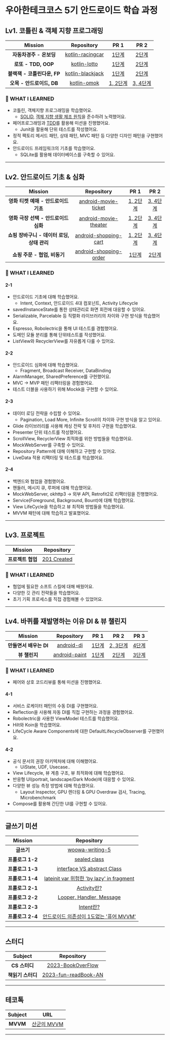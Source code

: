 # 우아한테크코스 5기 안드로이드 학습 과정

## Lv1. 코틀린 & 객체 지향 프로그래밍

|  <center>Mission</center> |  <center>Repository</center>| <center>PR 1</center> |<center>PR 2</center> |
|:--------:|:--------:|:--------:|:--------:|
|**자동차경주 - 온보딩**|[kotlin-racingcar](https://github.com/s9hn/kotlin-racingcar/tree/s9hn)|[1단계](https://github.com/woowacourse/kotlin-racingcar/pull/53)|[2단계](https://github.com/woowacourse/kotlin-racingcar/pull/78)|
|**로또 - TDD, OOP**|[kotlin-lotto](https://github.com/s9hn/kotlin-lotto/tree/step2)|[1단계](https://github.com/woowacourse/kotlin-lotto/pull/18)|[2단계](https://github.com/woowacourse/kotlin-lotto/pull/57)|
|**블랙잭 - 코틀린다운, FP**| [kotlin-blackjack](https://github.com/s9hn/kotlin-blackjack/tree/step2)|[1단계](https://github.com/woowacourse/kotlin-blackjack/pull/10)|[2단계](https://github.com/woowacourse/kotlin-blackjack/pull/60)|
|**오목 - 안드로이드, DB**| [kotlin-omok](https://github.com/s9hn/kotlin-omok/tree/step4)|[1, 2단계](https://github.com/woowacourse/kotlin-omok/pull/18)|[3, 4단계](https://github.com/woowacourse/kotlin-omok/pull/47)|

  
### 📖 WHAT I LEARNED

- 코틀린, 객체지향 프로그래밍을 학습했어요.
  - [SOLID](https://s2ehun.tistory.com/6), [객체 지향 생활 체조 원칙](https://s2ehun.tistory.com/5)을 준수하려 노력했어요.
- 페어프로그래밍과 [TDD](https://s2ehun.tistory.com/2)를 활용해 미션을 진행했어요.
  - Junit을 활용해 단위 테스트를 작성했어요.
- 정적 팩토리 메서드 패턴, 상태 패턴, MVC 패턴 등 다양한 디자인 패턴을 구현했어요.
- 안드로이드 프레임워크의 기초를 학습했어요.
  - SQLite를 활용해 데이터베이스를 구축할 수 있어요.


<hr>

## Lv2. 안드로이드 기초 & 심화

|  <center>Mission</center> |  <center>Repository</center>| <center>PR 1</center> |<center>PR 2</center> |
|:--------:|:--------:|:--------:|:--------:|
|**영화 티켓 예매 - 안드로이드 기초**|[android-movie-ticket](https://github.com/s9hn/android-movie-ticket/tree/step2)|[1, 2단계](https://github.com/woowacourse/android-movie-ticket/pull/25)|[3, 4단계](https://github.com/woowacourse/android-movie-ticket/pull/54)|
|**영화 극장 선택 - 안드로이드 심화**|[android-movie-theater](https://github.com/s9hn/android-movie-theater/tree/step4)|[1, 2단계](https://github.com/woowacourse/android-movie-theater/pull/12)|[3, 4단계](https://github.com/woowacourse/android-movie-theater/pull/50)|
|**쇼핑 장바구니 - 데이터 로딩, 상태 관리**| [android-shopping-cart](https://github.com/s9hn/android-shopping-cart/tree/step4)|[1, 2단계](https://github.com/woowacourse/android-shopping-cart/pull/13)|[3, 4단계](https://github.com/woowacourse/android-shopping-cart/pull/50)|
|**쇼핑 주문 - 협업, 비동기**| [android-shopping-order](https://github.com/s9hn/android-shopping-order/tree/step2)|[1단계](https://github.com/woowacourse/android-shopping-order/pull/11)|[2단계](https://github.com/woowacourse/android-shopping-order/pull/48)|

  
### 📖 WHAT I LEARNED
#### 2-1
- 안드로이드 기초에 대해 학습했어요.
  - Intent, Context, 안드로이드 4대 컴포넌트, Activity Lifecycle
- savedInstanceState를 통한 상태관리로 화면 회전에 대응할 수 있어요.
- Serializable, Parcelable 등 직렬화 라이브러리의 차이와 구현 방식을 학습했어요.
- Espresso, Robolectric을 통해 UI 테스트를 경험했어요.
- 도메인 모듈 분리를 통해 단위테스트를 작성했어요.
- ListView와 RecyclerView를 자유롭게 다룰 수 있어요.
#### 2-2
- 안드로이드 심화에 대해 학습했어요.
  - Fragment, Broadcast Receiver, DataBinding
- AlarmManager, SharedPreference를 구현했어요.
- MVC -> MVP 패턴 리팩터링을 경험했어요.
- 테스트 더블을 사용하기 위해 Mockk을 구현할 수 있어요.
#### 2-3
- 데이터 로딩 전략을 수립할 수 있어요.
  - Pagination, Load More, Infinite Scroll의 차이와 구현 방식을 알고 있어요.
- Glide 라이브러리를 사용해 캐싱 전략 및 후처리 구현을 학습했어요.
- Presenter 단위 테스트를 작성했어요.
- ScrollView, RecyclerView 최적화를 위한 방법들을 학습했어요.
- MockWebServer를 구축할 수 있어요.
- Repository Pattern에 대해 이해하고 구현할 수 있어요.
- LiveData 적용 리팩터링 및 테스트를 학습했어요.
#### 2-4
- 백엔드와 협업을 경험했어요.
- 핸들러, 메시지 큐, 루퍼에 대해 학습했어요.
- MockWebServer, okhttp3 -> 외부 API, Retrofit2로 리팩터링을 진행했어요.
- Service(Foreground, Background, Bount)에 대해 학습했어요.
- View LifeCycle을 학습하고 뷰 최적화 방법들을 학습했어요.
- MVVM 패턴에 대해 학습하고 발표했어요.

<hr>

## Lv3. 프로젝트

|  <center>Mission</center> |  <center>Repository</center>|
|:--------:|:--------:|
|**프로젝트 협업**|[201 Created](https://github.com/201-Created-Study/2023-yigongil)|
  
### 📖 WHAT I LEARNED

- 협업에 필요한 소프트 스킬에 대해 배웠어요.
- 다양한 깃 관리 전략들을 학습했어요.
- 초기 기획 프로세스를 직접 경험해볼 수 있었어요.


<hr>

## Lv4. 바퀴를 재발명하는 이유 DI & 뷰 챌린지

|  <center>Mission</center> |  <center>Repository</center>| <center>PR 1</center> |<center>PR 2</center> |<center>PR 3</center> |
|:--------:|:--------:|:--------:|:--------:|:--------:|
|**만들면서 배우는 DI**|[android-di](https://github.com/s9hn/android-di/tree/step4)|[1단계](https://github.com/woowacourse/android-di/pull/24)|[2, 3단계](https://github.com/woowacourse/android-di/pull/38)|[4단계](https://github.com/woowacourse/android-di/pull/64)|
|**뷰 챌린지**|[android-paint](https://github.com/s9hn/android-paint/tree/step3)|[1단계](https://github.com/woowacourse/android-paint/pull/5)|[2단계](https://github.com/woowacourse/android-paint/pull/48)|[3단계](https://github.com/woowacourse/android-paint/pull/61)|

  
### 📖 WHAT I LEARNED
- 페어와 상호 코드리뷰를 통해 미션을 진행했어요.
  
#### 4-1
- 서비스 로케이터 패턴의 수동 DI를 구현했어요.
- Reflection을 사용해 자동 DI를 직접 구현하는 과정을 경험했어요.
- Robolectric을 사용한 ViewModel 테스트를 학습했어요.
- Hilt와 Koin을 학습했어요.
- LifeCycle Aware Components에 대한 DefaultLifecycleObserver를 구현했어요.

#### 4-2
- 공식 문서의 권장 아키텍처에 대해 이해했어요.
  - UiState, UDF, Usecase..
- View Lifecycle, 뷰 계층 구조, 뷰 최적화에 대해 학습했어요.
- 반응형 UI(portrait, landscape/Dark Mode)에 대응할 수 있어요.
- 다양한 뷰 성능 측정 방법에 대해 학습했어요.
  - Layout Inspector, GPU 렌더링 & GPU Overdraw 검사, Tracing, Microbenchmark
- Compose를 활용해 간단한 UI를 구현할 수 있어요.

<hr>

## 글쓰기 미션

|  <center>Mission</center> |  <center>Repository</center>|
|:--------:|:--------:|
|**글쓰기**|[woowa-writing-5](https://github.com/s9hn/woowa-writing-5/tree/s9hn)|
|**프롤로그 1-2**|[sealed class](https://prolog.techcourse.co.kr/studylogs/2705)|
|**프롤로그 1-3**|[interface VS abstract Class](https://prolog.techcourse.co.kr/studylogs/2882)|
|**프롤로그 1-4**|[lateinit var 위험한 'by lazy' in fragment](https://prolog.techcourse.co.kr/studylogs/2999)|
|**프롤로그 2-1**|[Activity란?](https://prolog.techcourse.co.kr/studylogs/3271)|
|**프롤로그 2-2**|[Looper, Handler, Message](https://prolog.techcourse.co.kr/studylogs/3756)|
|**프롤로그 2-3**|[Intent란?](https://prolog.techcourse.co.kr/studylogs/3758)|
|**프롤로그 2-4**|[안드로이드 의존성이 1도없는 '퓨어 MVVM'](https://prolog.techcourse.co.kr/studylogs/3759)|

<hr>

## 스터디

|  <center>Subject</center> |  <center>Repository</center>|
|:--------:|:--------:|
|**CS 스터디**|[2023-BookOverFlow](https://github.com/woowacourse-study/2023-BookOverFlow/tree/s9hn)|
|**책읽기 스터디**|[2023-fun-readBook-AN](https://github.com/woowacourse-study/2023-fun-readBook-AN/tree/s9hn)|

<hr>

## 테코톡

|  <center>Subject</center> |  <center>URL</center>|
|:--------:|:--------:|
|**MVVM**|[산군의 MVVM](https://www.youtube.com/watch?v=JdSwZzdUHrA&t=234s&pp=ygUL7IKw6rWwIG12dm0%3D)|

<hr>

